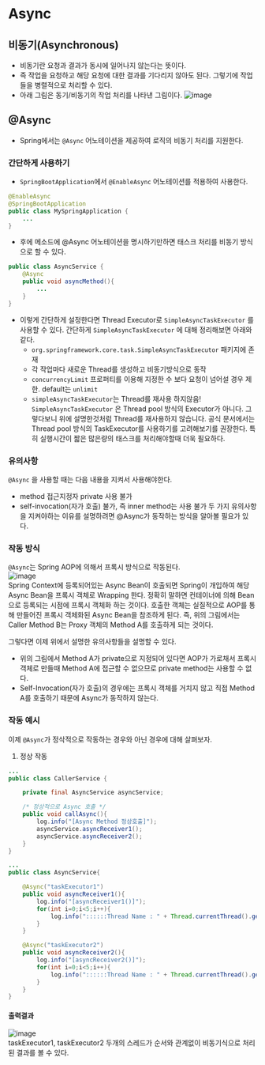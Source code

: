 # Async
## 비동기(Asynchronous)
- 비동기란 요청과 결과가 동시에 일어나지 않는다는 뜻이다.
- 즉 작업을 요청하고 해당 요청에 대한 결과를 기다리지 않아도 된다. 그렇기에 작업들을 병렬적으로 처리할 수 있다.
- 아래 그림은 동기/비동기의 작업 처리를 나타낸 그림이다.
![image](https://github.com/user-attachments/assets/cb55014b-091e-47f8-b6dc-f20374ceeaae)
## @Async
- Spring에서는 `@Async` 어노테이션을 제공하여 로직의 비동기 처리를 지원한다.
### 간단하게 사용하기
- `SpringBootApplication`에서 `@EnableAsync` 어노테이션를 적용하여 사용한다.
```java
@EnableAsync
@SpringBootApplication
public class MySpringApplication {
	...
}
```
- 후에 메소드에 @Async 어노테이션을 명시하기만하면 태스크 처리를 비동기 방식으로 할 수 있다.
```java
public class AsyncService {
	@Async
    public void asyncMethod(){
    	...
    }
}
```
- 이렇게 간단하게 설정한다면 Thread Executor로 `SimpleAsyncTaskExecutor` 를 사용할 수 있다. 간단하게 `SimpleAsyncTaskExecutor` 에 대해 정리해보면 아래와 같다.
  - `org.springframework.core.task.SimpleAsyncTaskExecutor` 패키지에 존재
  - 각 작업마다 새로운 Thread를 생성하고 비동기방식으로 동작
  - `concurrencyLimit` 프로퍼티를 이용해 지정한 수 보다 요청이 넘어설 경우 제한. default는 `unlimit`
  - `simpleAsyncTaskExecutor`는 Thread를 재사용 하지않음!
`SimpleAsyncTaskExecutor` 은 Thread pool 방식의 Executor가 아니다. 그렇다보니 위에 설명한것처럼 Thread를 재사용하지 않습니다. 공식 문서에서는 Thread pool 방식의 TaskExecutor를 사용하기를 고려해보기를 권장한다. 특히 실행시간이 짧은 많은량의 태스크를 처리해야할때 더욱 필요하다.     
### 유의사항
`@Async` 을 사용할 때는 다음 내용을 지켜서 사용해야한다.   
- method 접근지정자 private 사용 불가
- self-invocation(자가 호출) 불가, 즉 inner method는 사용 불가
두 가지 유의사항을 지켜야하는 이유를 설명하려면 @Async가 동작하는 방식을 알아볼 필요가 있다.     
### 작동 방식
`@Async`는 Spring AOP에 의해서 프록시 방식으로 작동된다.     
![image](https://github.com/user-attachments/assets/3605388d-77d9-4761-9ce3-abdb031a9f89)      
Spring Context에 등록되어있는 Async Bean이 호출되면 Spring이 개입하여 해당 Async Bean을 프록시 객체로 Wrapping 한다. 정확히 말하면 컨테이너에 의해 Bean으로 등록되는 시점에 프록시 객체화 하는 것이다. 호출한 객체는 실질적으로 AOP를 통해 만들어진 프록시 객체화된 Async Bean을 참조하게 된다. 즉, 위의 그림에서는 Caller Method B는 Proxy 객체의 Method A를 호출하게 되는 것이다.       
     
그렇다면 이제 위에서 설명한 유의사항들을 설명할 수 있다.     
     
- 위의 그림에서 Method A가 private으로 지정되어 있다면 AOP가 가로채서 프록시 객체로 만들때 Method A에 접근할 수 없으므로 private method는 사용할 수 없다.
- Self-Invocation(자가 호출)의 경우에는 프록시 객체를 거치지 않고 직접 Method A를 호출하기 때문에 Async가 동작하지 않는다.     
### 작동 예시
이제 `@Async`가 정삭적으로 작동하는 경우와 아닌 경우에 대해 살펴보자.       
1. 정상 작동
```java
...
public class CallerService {

    private final AsyncService asyncService;

    /* 정상적으로 Async 호출 */
    public void callAsync(){
        log.info("[Async Method 정상호출]");
        asyncService.asyncReceiver1();
        asyncService.asyncReceiver2();
    }
}

...
public class AsyncService{

	@Async("taskExecutor1")
    public void asyncReceiver1(){
        log.info("[asyncReceiver1()]");
        for(int i=0;i<5;i++){
            log.info("::::::Thread Name : " + Thread.currentThread().getName());
        }
    }

    @Async("taskExecutor2")
    public void asyncReceiver2(){
        log.info("[asyncReceiver2()]");
        for(int i=0;i<5;i++){
            log.info("::::::Thread Name : " + Thread.currentThread().getName());
        }
    }
}
```
#### 출력결과
![image](https://github.com/user-attachments/assets/35afa44d-7ea7-4780-b777-ea627cc822c9)      
taskExecutor1, taskExecutor2 두개의 스레드가 순서와 관계없이 비동기식으로 처리된 결과를 볼 수 있다.     
